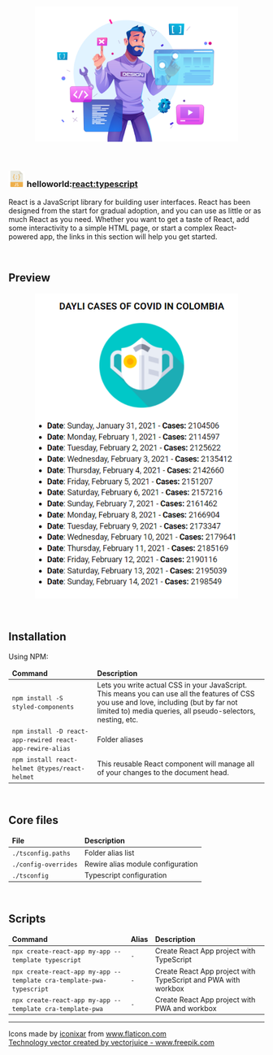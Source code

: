 <main>

  <section>
    <article>
      <p align="center"> 
        <img alt="Tech" src="theme/assets/img/tech.jpg" title="Tech" width="400" />      
      </p>
    </article>
  </section>

  <br />

  <section>
    <article>
      <h1>
        <img src="theme/assets/img/javascript.png" alt="Javascript" title="Javascript" /> 
        helloworld:<a href="https://es.reactjs.org/" rel="external" title="Webpack">react:typescript</a>
      </h1>
      <p>
        React is a JavaScript library for building user interfaces. React has been designed from the start for gradual adoption, and you can use as little or as much React as you need. Whether you want to get a taste of React, add some interactivity to a simple HTML page, or start a complex React-powered app, the links in this section will help you get started. 
      </p>
    </article>
  </section>

  <br />

  <section>
    <article>
      <h2>Preview</h2> 
      <p align="center"> 
        <img alt="Theme preview" src="theme/assets/img/theme-preview.png" title="Theme preview" width="400" />      
      </p>
    </article>
  </section>
  
  <br />

  <section>
    <article>
      <h2>Installation</h2> 
      <p>Using NPM:</p>
      <table>
        <thead>
          <tr>
            <td><strong>Command</strong></td>
            <td><strong>Description</strong></td>
          </tr>
        </thead>
        <tbody>
          <tr>
            <td><code>npm install -S styled-components</code></td>
            <td>Lets you write actual CSS in your JavaScript. This means you can use all the features of CSS you use and love, including (but by far not limited to) media queries, all pseudo-selectors, nesting, etc.</td>
          </tr>
          <tr>
            <td><code>npm install -D react-app-rewired react-app-rewire-alias</code></td>
            <td>Folder aliases</td>
          </tr>    
          <tr>
            <td><code>npm install react-helmet @types/react-helmet</code></td>
            <td>This reusable React component will manage all of your changes to the document head.</td>
          </tr>   
        </tbody>
      </table>      
    </article>
  </section>

  <br />

  <section>
    <article>
      <h2>Core files</h2> 
      <table>
        <thead>
          <tr>
            <td><strong>File</strong></td>
            <td><strong>Description</strong></td>
          </tr>
        </thead>
        <tbody>
          <tr>
            <td><code>./tsconfig.paths</code></td>
            <td>Folder alias list</td>
          </tr>    
          <tr>
            <td><code>./config-overrides</code></td>
            <td>Rewire alias module configuration</td>
          </tr>     
          <tr>
            <td><code>./tsconfig</code></td>
            <td>Typescript configuration</td>
          </tr>  
        </tbody>
      </table> 
    </article>
  </section>

  <br />

  <section>
    <article>
      <h2>Scripts</h2>
      <table>
        <thead>
          <tr>
            <td><strong>Command</strong></td>
            <td><strong>Alias</strong></td>
            <td><strong>Description</strong></td>
          </tr>
        </thead>
        <tbody>
          <tr>
            <td><code>npx create-react-app my-app --template typescript</code></td>
            <td><code>-</code></td>
            <td>Create React App project with TypeScript</code>
          </tr>
          <tr>
            <td><code>npx create-react-app my-app --template cra-template-pwa-typescript</code></td>
            <td><code>-</code></td>
            <td>Create React App project with TypeScript and PWA with workbox</code>
          </tr>
          <tr>
            <td><code>npx create-react-app my-app --template cra-template-pwa</code></td>
            <td><code>-</code></td>
            <td>Create React App project with PWA and workbox</code>
          </tr>
        </tbody>
      </table>
    </article>
  </section>

  <hr />

  <section>
    <article>
      <p>
        Icons made by <a href="https://www.flaticon.com/authors/iconixar" title="iconixar">iconixar</a> from <a href="https://www.flaticon.com/" title="Flaticon">www.flaticon.com</a>
        <br />
        <a href='https://www.freepik.com/vectors/technology'>Technology vector created by vectorjuice - www.freepik.com</a>
      </p>      
    </article>
  </section>

  </main>

